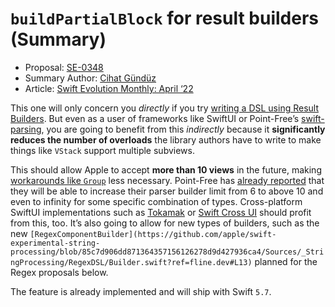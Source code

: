 # `buildPartialBlock` for result builders (Summary)

* Proposal: [SE-0348](https://github.com/apple/swift-evolution/blob/main/proposals/0348-buildpartialblock.md)
* Summary Author: [Cihat Gündüz](https://github.com/Jeehut)
* Article: [Swift Evolution Monthly: April ‘22](https://www.fline.dev/swift-evolution-monthly-april-22/#se-0348-buildpartialblock-for-result-builders)

This one will only concern you *directly* if you try [writing a DSL using Result Builders](https://developer.apple.com/videos/play/wwdc2021/10253/?ref=fline.dev). But even as a user of frameworks like SwiftUI or Point-Free’s [swift-parsing](https://github.com/pointfreeco/swift-parsing?ref=fline.dev), you are going to benefit from this *indirectly* because it **significantly reduces the number of overloads** the library authors have to write to make things like `VStack` support multiple subviews.

This should allow Apple to accept **more than 10 views** in the future, making [workarounds like `Group`](https://stackoverflow.com/a/58398355?ref=fline.dev) less necessary. Point-Free has [already reported](https://forums.swift.org/t/pitch-buildpartialblock-for-result-builders/55561/10?ref=fline.dev) that they will be able to increase their parser builder limit from 6 to above 10 and even to infinity for some specific combination of types. Cross-platform SwiftUI implementations such as [Tokamak](https://github.com/TokamakUI/Tokamak?ref=fline.dev) or [Swift Cross UI](https://github.com/stackotter/swift-cross-ui?ref=fline.dev) should profit from this, too. It’s also going to allow for new types of builders, such as the new `[RegexComponentBuilder](https://github.com/apple/swift-experimental-string-processing/blob/85c7d906dd871364357156126278d9d427936ca4/Sources/_StringProcessing/RegexDSL/Builder.swift?ref=fline.dev#L13)` planned for the Regex proposals below.

The feature is already implemented and will ship with Swift `5.7`.